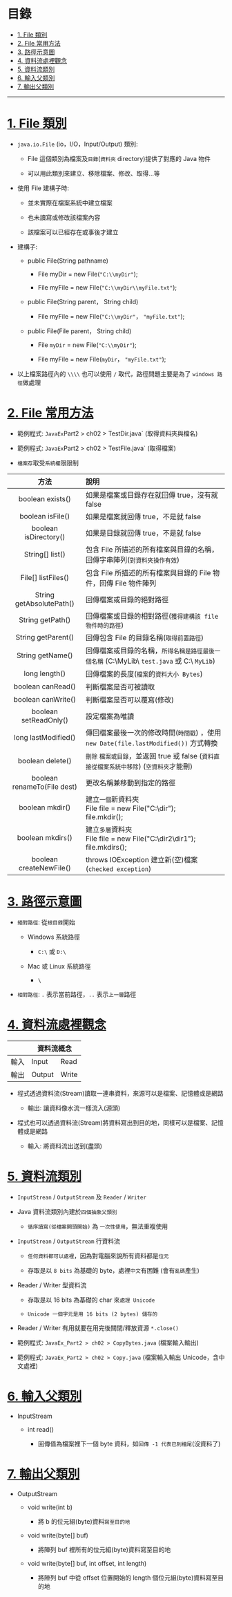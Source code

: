 <h1 id="top">目錄</h1>

- [1. File 類別](#s1)
- [2. File 常用方法](#s2)
- [3. 路徑示意圖](#s3)
- [4. 資料流處裡觀念](#s4)
- [5. 資料流類別](#s5)
- [6. 輸入父類別](#s6)
- [7. 輸出父類別](#s7)

---

# <a id='s1' class='md-title' href='#top'>1. File 類別</a>

- `java.io.File` (io，I/O，Input/Output) 類別:

  - File 這個類別為檔案及`目錄`(`資料夾` directory)提供了對應的 Java 物件

  - 可以用此類別來建立、移除檔案、修改、取得...等

- 使用 File 建構子時:

  - 並未實際在檔案系統中建立檔案

  - 也未讀寫或修改該檔案內容

  - 該檔案可以已經存在或事後才建立

- 建構子:

  - public File(String pathname)

    - File myDir = new File(`"C:\\myDir"`);

    - File myFile = new File(`"C:\\myDir\\myFile.txt"`);

  - public File(String parent， String child)

    - File myFile = new File(`"C:\\myDir"`， `"myFile.txt"`);

  - public File(File parent， String child)

    - File `myDir` = new File(`"C:\\myDir"`);

    - File myFile = new File(`myDir`， `"myFile.txt"`);

- 以上檔案路徑內的 `\\\\` 也可以使用 `/` 取代，路徑問題主要是為了 `windows 路徑`做處理

# <a id='s2' class='md-title' href='#top'>2. File 常用方法</a>

- 範例程式: `JavaEx`Part2 > ch02 > TestDir.java` (取得資料夾與檔名)

- 範例程式: `JavaEx`Part2 > ch02 > TestFile.java` (取得檔案)

- `檔案存`取受`系統權`限限制

<table>
<thead>
<tr>
<th style="text-align:center">方法</th>
<th style="text-align:left">說明</th>
</tr>
</thead>
<tbody>
<tr>
<td style="text-align:center">boolean exists()</td>
<td style="text-align:left">如果是檔案或目錄存在就回傳 true，沒有就 false</td>
</tr>
<tr>
<td style="text-align:center">boolean isFile()</td>
<td style="text-align:left">如果是檔案就回傳 true，不是就 false</td>
</tr>
<tr>
<td style="text-align:center">boolean isDirectory()</td>
<td style="text-align:left">如果是目錄就回傳 true，不是就 false</td>
</tr>
<tr>
<td style="text-align:center">String[] list()</td>
<td style="text-align:left">包含 File 所描述的所有檔案與目錄的名稱，回傳字串陣列(<code>對資料夾操作有效</code>)</td>
</tr>
<tr>
<td style="text-align:center">File[] listFiles()</td>
<td style="text-align:left">包含 File 所描述的所有檔案與目錄的 File 物件，回傳 File 物件陣列</td>
</tr>
<tr>
<td style="text-align:center">String getAbsolutePath()</td>
<td style="text-align:left">回傳檔案或目錄的絕對路徑</td>
</tr>
<tr>
<td style="text-align:center">String getPath()</td>
<td style="text-align:left">回傳檔案或目錄的相對路徑(<code>獲得建構該 file 物件時的路徑</code>)</td>
</tr>
<tr>
<td style="text-align:center">String getParent()</td>
<td style="text-align:left">回傳包含 File 的目錄名稱(<code>取得前置路徑</code>)</td>
</tr>
<tr>
<td style="text-align:center">String getName()</td>
<td style="text-align:left">回傳檔案或目錄的名稱，<code>所得名稱是路徑最後一個名稱</code> (C:\MyLib\ <code>test.java</code> 或 C:\ <code>MyLib</code>)</td>
</tr>
<tr>
<td style="text-align:center">long length()</td>
<td style="text-align:left">回傳檔案的長度(<code>檔案</code>的<code>資料大小 Bytes</code>)</td>
</tr>
<tr>
<td style="text-align:center">boolean canRead()</td>
<td style="text-align:left">判斷檔案是否可被讀取</td>
</tr>
<tr>
<td style="text-align:center">boolean canWrite()</td>
<td style="text-align:left">判斷檔案是否可以覆寫(修改)</td>
</tr>
<tr>
<td style="text-align:center">boolean setReadOnly()</td>
<td style="text-align:left">設定檔案為唯讀</td>
</tr>
<tr>
<td style="text-align:center">long lastModified()</td>
<td style="text-align:left">傳回檔案最後一次的修改時間(<code>時間戳</code>) ，使用 <code>new Date(file.lastModified())</code> 方式轉換</td>
</tr>
<tr>
<td style="text-align:center">boolean delete()</td>
<td style="text-align:left"><code>刪除</code> <code>檔案或目錄</code>，並返回 true 或 false (<code>資料直接從檔案系統中移除</code>) (<code>空資料夾</code>才能刪)</td>
</tr>
<tr>
<td style="text-align:center">boolean renameTo(File dest)</td>
<td style="text-align:left">更改名稱兼移動到指定的路徑</td>
</tr>
<tr>
<td style="text-align:center">boolean mkdir()</td>
<td style="text-align:left">建立<code>一個</code>新資料夾<br>File file = new File("C:\dir");<br>file.mkdir();</td>
</tr>
<tr>
<td style="text-align:center">boolean mkdir<code>s</code>()</td>
<td style="text-align:left">建立<code>多層</code>資料夾<br>File file = new File("C:\dir2\dir1");<br>file.mkdirs();</td>
</tr>
<tr>
<td style="text-align:center">boolean createNewFile()</td>
<td style="text-align:left">throws IOException 建立新(空)檔案(<code>checked exception</code>)</td>
</tr>
</tbody>
</table>

# <a id='s3' class='md-title' href='#top'>3. 路徑示意圖</a>

- `絕對路徑`: 從`根目錄`開始

  - Windows 系統路徑

    - `C:\` 或 `D:\`

  - Mac 或 Linux 系統路徑

    - `\`

- `相對路徑`: `.` 表示當前路徑，`..` 表示`上一層`路徑

# <a id='s4' class='md-title' href='#top'>4. 資料流處裡觀念</a>

<table>
<thead>
<tr>
<th></th>
<th colspan="2">資料流概念</th>
</tr>
</thead>
<tbody>
<tr>
<td>輸入</td>
<td>Input</td>
<td>Read</td>
</tr>
<tr>
<td>輸出</td>
<td>Output</td>
<td>Write</td>
</tr>
</tbody>
</table>

- 程式透過資料流(Stream)讀取一連串資料，來源可以是檔案、記憶體或是網路

  - 輸出: 讓資料像水流一樣流入(源頭)

- 程式也可以透過資料流(Stream)將資料寫出到目的地，同樣可以是檔案、記憶體或是網路

  - 輸入: 將資料流出送到(盡頭)

# <a id='s5' class='md-title' href='#top'>5. 資料流類別</a>

- `InputStrean` / `OutputStream` 及 `Reader` / `Writer`

- Java 資料流類別內建於`四個抽象父類別`

  - `循序讀寫(從檔案開頭開始)` 為 `一次性使用`，無法重複使用

- `InputStrean` / `OutputStream` 行資料流

  - `任何資料都可以處裡`，因為對電腦來說所有資料都是`位元`

  - 存取是以 `8 bits` 為基礎的 byte，處裡`中文`有困難 (會有`亂碼`產生)

- Reader / Writer 型資料流

  - 存取是以 16 bits 為基礎的 char 來`處理 Unicode`

  - `Unicode 一個字元是用 16 bits (2 bytes) 儲存的`

- Reader / Writer 有用就要在用完後關閉/釋放資源 `*.close()`

- 範例程式: `JavaEx_Part2 > ch02 > CopyBytes.java` (檔案輸入輸出)

- 範例程式: `JavaEx_Part2 > ch02 > Copy.java` (檔案輸入輸出 Unicode，含中文處裡)

# <a id='s6' class='md-title' href='#top'>6. 輸入父類別</a>

- InputStream

  - int read()

    - 回傳值為檔案裡下一個 byte 資料，如`回傳 -1 代表已到檔尾`(沒資料了)

# <a id='s7' class='md-title' href='#top'>7. 輸出父類別</a>

- OutputStream

  - void write(int b)

    - 將 b 的位元組(byte)資料`寫至目的地`

  - void write(byte[] buf)

    - 將陣列 buf 裡所有的位元組(byte)資料寫至目的地

  - void write(byte[] buf, int offset, int length)

    - 將陣列 buf 中從 offset 位置開始的 length 個位元組(byte)資料寫至目的地
